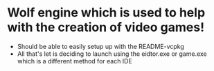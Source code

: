 # Wolf engine which is used to help with the creation of video games!

- Should be able to easily setup up with the README-vcpkg
- All that's let is deciding to launch using the eidtor.exe or game.exe which is a different method for each IDE